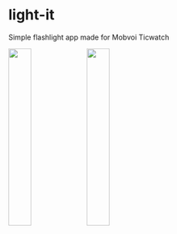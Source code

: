 # light-it
Simple flashlight app made for Mobvoi Ticwatch

<img src="http://image.ticwear.com/appstore/4410e5243bd57a34d537eab8d5c5b886" width="30%"/>
<img src="http://image.ticwear.com/appstore/ee436958379eb610a46cdad2d6c4ab84" width="30%"/>
